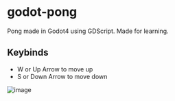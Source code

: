 # godot-pong
Pong made in Godot4 using GDScript. Made for learning.

## Keybinds
- W or Up Arrow to move up
- S or Down Arrow to move down

![image](https://github.com/user-attachments/assets/72faa436-b8e3-46ff-af11-5b478ec56c20)
